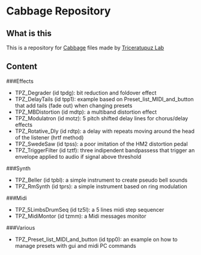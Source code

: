 # Cabbage Repository

## What is this

This is a repository for [Cabbage](https://cabbageaudio.com/) files made by [Triceratupuz Lab](http://triceratupuz.altervista.org/)


## Content

###Effects
* TPZ_Degrader (id tpdg): bit reduction and foldover effect
* TPZ_DelayTails (id tpp1): example based on Preset_list_MIDI_and_button that add tails (fade out) when changing presets
* TPZ_MBDistortion (id mdtp): a multiband distortion effect
* TPZ_Modulatron (id motz): 5 pitch shifted delay lines for chorus/delay effects
* TPZ_Rotative_Dly (id rdtp): a delay with repeats moving around the head of the listener (hrtf method)
* TPZ_SwedeSaw (id tpss): a poor imitation of the HM2 distortion pedal
* TPZ_TriggerFilter (id tztf): three indipendent bandpassess that trigger an envelope applied to audio if signal above threshold

###Synth
* TPZ_Beller (id tpbl): a simple instrument to create pseudo bell sounds
* TPZ_RmSynth (id tprs): a simple instrument based on ring modulation 

###Midi
* TPZ_5LimbsDrumSeq (id tz5l): a 5 lines midi step sequencer
* TPZ_MidiMontor (id tzmm): a Midi messages monitor

###Various
* TPZ_Preset_list_MIDI_and_button (id tpp0): an example on how to manage presets with gui and midi PC commands
